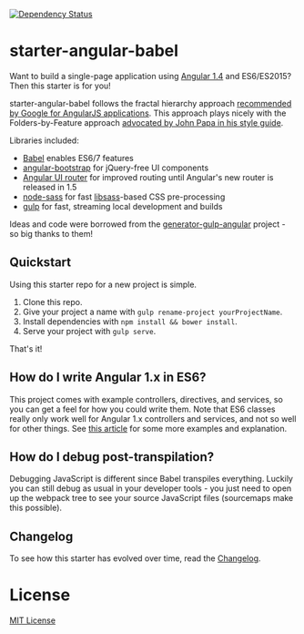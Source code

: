 [![Dependency Status][david-devdeps-image]][david-devdeps-url]

# starter-angular-babel
Want to build a single-page application using [Angular 1.4][angular] and ES6/ES2015? Then this starter is for you!

starter-angular-babel follows the fractal hierarchy approach [recommended by Google for AngularJS applications][google-recommendations]. This approach plays nicely with the Folders-by-Feature approach [advocated by John Papa in his style guide][papa-folders-by-feature].

Libraries included:
- [Babel][babel] enables ES6/7 features
- [angular-bootstrap][angular-bootstrap] for jQuery-free UI components
- [Angular UI router][ui-router] for improved routing until Angular's new router is released in 1.5
- [node-sass][node-sass] for fast [libsass][libsass]-based CSS pre-processing
- [gulp][gulp] for fast, streaming local development and builds

Ideas and code were borrowed from the [generator-gulp-angular][generator-gulp-angular] project - so big thanks to them!



## Quickstart
Using this starter repo for a new project is simple.
1. Clone this repo.
2. Give your project a name with `gulp rename-project yourProjectName`.
3. Install dependencies with `npm install && bower install`.
4. Serve your project with `gulp serve`.

That's it!



## How do I write Angular 1.x in ES6?
This project comes with example controllers, directives, and services, so you can get a feel for how you could write them. Note that ES6 classes really only work well for Angular 1.x controllers and services, and not so well for other things. See [this article][exploring-es6-angular] for some more examples and explanation.



## How do I debug post-transpilation?
Debugging JavaScript is different since Babel transpiles everything. Luckily you can still debug as usual in your developer tools - you just need to open up the webpack tree to see your source JavaScript files (sourcemaps make this possible).



## Changelog
To see how this starter has evolved over time, read the [Changelog](CHANGELOG.md).



# License
[MIT License][license]


[generator-gulp-angular]: https://github.com/Swiip/generator-gulp-angular
[angular-bootstrap]: https://github.com/angular-ui/bootstrap
[angular]: https://github.com/angular/angular.js
[ui-router]: https://github.com/angular-ui/ui-router
[babel]: http://babeljs.io/
[node-sass]: https://github.com/sass/node-sass
[libsass]: https://github.com/hcatlin/libsass
[gulp]: https://github.com/gulpjs/gulp
[exploring-es6-angular]: http://www.michaelbromley.co.uk/blog/350/exploring-es6-classes-in-angularjs-1-x
[google-recommendations]: http://goo.gl/DQtY4y
[papa-folders-by-feature]: https://github.com/johnpapa/angular-styleguide#folders-by-feature-structure
[david-devdeps-image]: https://david-dm.org/vbud/starter-angular-babel/dev-status.svg
[david-devdeps-url]: https://david-dm.org/vbud/starter-angular-babel#info=devDependencies
[license]: http://en.wikipedia.org/wiki/MIT_License
